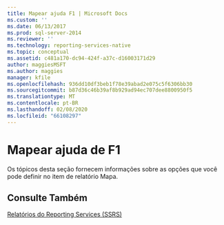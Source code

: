 ```yaml
---
title: Mapear ajuda F1 | Microsoft Docs
ms.custom: ''
ms.date: 06/13/2017
ms.prod: sql-server-2014
ms.reviewer: ''
ms.technology: reporting-services-native
ms.topic: conceptual
ms.assetid: c481a170-dc94-424f-a37c-d16003171d29
author: maggiesMSFT
ms.author: maggies
manager: kfile
ms.openlocfilehash: 936dd10df3beb1f78e39abad2e075c5f6306bb30
ms.sourcegitcommit: b87d36c46b39af8b929ad94ec707dee8800950f5
ms.translationtype: MT
ms.contentlocale: pt-BR
ms.lasthandoff: 02/08/2020
ms.locfileid: "66108297"
---
```

# <a name="map-f1-help"></a>Mapear ajuda de F1
  Os tópicos desta seção fornecem informações sobre as opções que você pode definir no item de relatório Mapa.  
  
## <a name="see-also"></a>Consulte Também  
 [Relatórios do Reporting Services &#40;SSRS&#41;](reports/reporting-services-reports-ssrs.md)  
  
  
